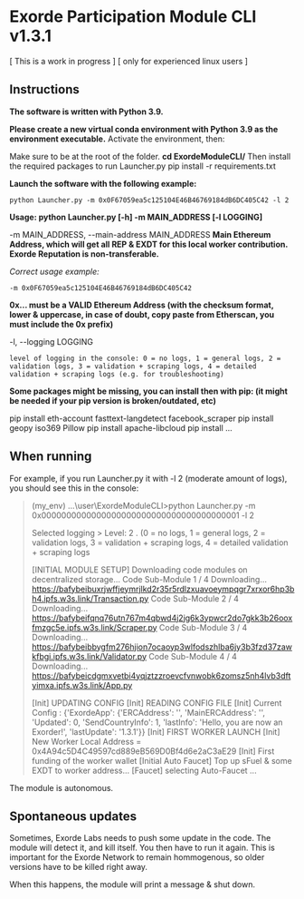 
# Exorde Participation Module CLI v1.3.1

[ This is a work in progress ] 
[ only for experienced linux users ]

## Instructions

**The software is written with Python 3.9.**

**Please create a new virtual conda environment with Python 3.9 as the environment executable.**
Activate the environment, then:

Make sure to be at the root of the folder.
**cd ExordeModuleCLI/**
Then install the required packages to run Launcher.py
    pip install -r requirements.txt

**Launch the software with the following example:**

    python Launcher.py -m 0x0F67059ea5c125104E46B46769184dB6DC405C42 -l 2

**Usage: python Launcher.py [-h] -m MAIN_ADDRESS [-l LOGGING]**

 -m MAIN_ADDRESS, --main-address MAIN_ADDRESS
**Main Ethereum Address, which will get all REP & EXDT for this local worker contribution. Exorde Reputation is
 non-transferable.**

 *Correct usage example:*

    -m 0x0F67059ea5c125104E46B46769184dB6DC405C42

  **0x... must be a VALID Ethereum Address (with the checksum format, lower &  uppercase, in case of doubt, copy paste from Etherscan, you must include the 0x prefix)**   

-l,  --logging LOGGING

    level of logging in the console: 0 = no logs, 1 = general logs, 2 = validation logs, 3 = validation + scraping logs, 4 = detailed validation + scraping logs (e.g. for troubleshooting)


**Some packages might be missing, you can install then with pip: (it might be needed if your pip version is broken/outdated, etc)**

pip install eth-account fasttext-langdetect facebook_scraper
pip install geopy iso369 Pillow
pip install apache-libcloud
pip install ...

## When running

For example, if you run Launcher.py it with -l 2 (moderate amount of logs), you should see this in the console:

> (my_env) \...\user\ExordeModuleCLI>python Launcher.py -m 0x0000000000000000000000000000000000000001 -l 2 
> 
> Selected logging > Level:  2 .  (0 = no logs, 1 = general logs, 2 = validation logs, 3 =
> validation + scraping logs, 4 = detailed validation + scraping logs
> 
> [INITIAL MODULE SETUP] Downloading code modules on decentralized
> storage...
>         Code Sub-Module  1  /  4        Downloading...   https://bafybeibuxrjwffjeymrjlkd2r35r5rdlzxuavoeympqgr7xrxor6hp3bh4.ipfs.w3s.link/Transaction.py
>         Code Sub-Module  2  /  4        Downloading...   https://bafybeifqnq76utn767m4qbwd4j2jg6k3ypwcr2do7gkk3b26ooxfmzgc5e.ipfs.w3s.link/Scraper.py
>         Code Sub-Module  3  /  4        Downloading...   https://bafybeibbygfm276hjion7ocaoyp3wlfodszhlba6jy3b3fzd37zawkfbgi.ipfs.w3s.link/Validator.py
>         Code Sub-Module  4  /  4        Downloading...   https://bafybeicdgmxvetbi4yqjztzzroevcfvnwobk6zomsz5nh4lvb3dftyimxa.ipfs.w3s.link/App.py
> 
> [Init] UPDATING CONFIG [Init] READING CONFIG FILE [Init] Current Config :  {'ExordeApp': {'ERCAddress': '', 'MainERCAddress': '',  'Updated': 0, 'SendCountryInfo': 1, 'lastInfo': 'Hello, you are now an
> Exorder!', 'lastUpdate': '1.3.1'}}
>  [Init] FIRST WORKER LAUNCH
>  [Init] New Worker Local Address =  0x4A94c5D4C49597cd889eB569D0Bf4d6e2aC3aE29
> [Init] First funding of the worker wallet [Initial Auto Faucet] Top up
> sFuel & some EXDT to worker address... 
> [Faucet] selecting Auto-Faucet ...

The module is autonomous.

## Spontaneous updates

Sometimes, Exorde Labs needs to push some update in the code. The module will detect it, and kill itself.
You then have to run it again. This is important for the Exorde Network to remain hommogenous, so older versions have to be killed right away.

When this happens, the module will print a message & shut down.
